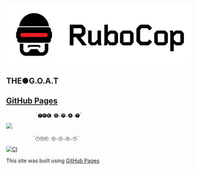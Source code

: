 <p align="center">
  <img src="https://raw.githubusercontent.com/rubocop/rubocop/master/logo/rubo-logo-horizontal-white.png" alt="RuboCop Logo"/>
</p>

## THE●G.O.A.T
## [GitHub Pages](https://pages.github.com)
   
               `🅣🅗🅔 🅖.🅞.🅐.🅣`

<a href="https://opencollective.com/rubocop/sponsor/0/website" target="_blank"><img src="https://opencollective.com/rubocop/sponsor/0/avatar.svg"></a>

              `ⓉⒽⒺ Ⓖ.Ⓞ.Ⓐ.Ⓣ`

[![CI](https://github.com/XDream8/revanced-creator/actions/workflows/ci.yml/badge.svg)](https://github.com/XDream8/revanced-creator/actions/workflows/ci.yml)

This site was built using 
[GitHub Pages](https://pages.github.com/)
